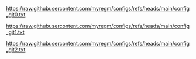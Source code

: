 https://raw.githubusercontent.com/myregm/configs/refs/heads/main/config_git0.txt

https://raw.githubusercontent.com/myregm/configs/refs/heads/main/config_git1.txt

https://raw.githubusercontent.com/myregm/configs/refs/heads/main/config_git2.txt
